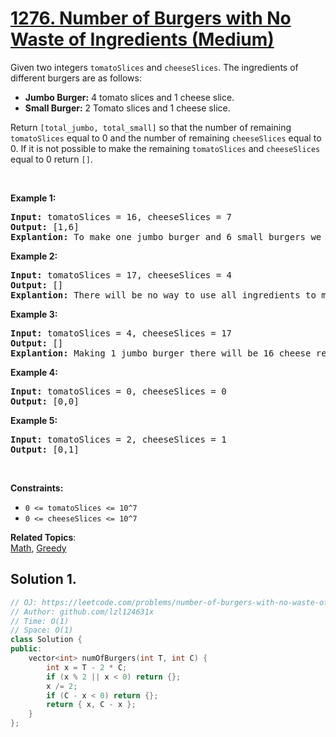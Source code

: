 # [1276. Number of Burgers with No Waste of Ingredients (Medium)](https://leetcode.com/problems/number-of-burgers-with-no-waste-of-ingredients/)

<p>Given two integers <code>tomatoSlices</code>&nbsp;and <code>cheeseSlices</code>. The ingredients of different burgers are as follows:</p>

<ul>
	<li><strong>Jumbo Burger:</strong> 4 tomato slices&nbsp;and 1 cheese slice.</li>
	<li><strong>Small Burger:</strong> 2 Tomato slices&nbsp;and 1 cheese slice.</li>
</ul>

<p>Return <code>[total_jumbo, total_small]</code> so that the number of remaining <code>tomatoSlices</code>&nbsp;equal to 0 and the number of remaining <code>cheeseSlices</code> equal to 0. If it is not possible to make the remaining <code>tomatoSlices</code>&nbsp;and <code>cheeseSlices</code> equal to 0 return <code>[]</code>.</p>

<p>&nbsp;</p>
<p><strong>Example 1:</strong></p>

<pre><strong>Input:</strong> tomatoSlices = 16, cheeseSlices = 7
<strong>Output:</strong> [1,6]
<strong>Explantion:</strong> To make one jumbo burger and 6 small burgers we need 4*1 + 2*6 = 16 tomato and 1 + 6 = 7 cheese. There will be no remaining ingredients.
</pre>

<p><strong>Example 2:</strong></p>

<pre><strong>Input:</strong> tomatoSlices = 17, cheeseSlices = 4
<strong>Output:</strong> []
<strong>Explantion:</strong> There will be no way to use all ingredients to make small and jumbo burgers.
</pre>

<p><strong>Example 3:</strong></p>

<pre><strong>Input:</strong> tomatoSlices = 4, cheeseSlices = 17
<strong>Output:</strong> []
<strong>Explantion:</strong> Making 1 jumbo burger there will be 16 cheese remaining and making 2 small burgers there will be 15 cheese remaining.
</pre>

<p><strong>Example 4:</strong></p>

<pre><strong>Input:</strong> tomatoSlices = 0, cheeseSlices = 0
<strong>Output:</strong> [0,0]
</pre>

<p><strong>Example 5:</strong></p>

<pre><strong>Input:</strong> tomatoSlices = 2, cheeseSlices = 1
<strong>Output:</strong> [0,1]
</pre>

<p>&nbsp;</p>
<p><strong>Constraints:</strong></p>

<ul>
	<li><code>0 &lt;= tomatoSlices &lt;= 10^7</code></li>
	<li><code>0 &lt;= cheeseSlices &lt;= 10^7</code></li>
</ul>

**Related Topics**:  
[Math](https://leetcode.com/tag/math/), [Greedy](https://leetcode.com/tag/greedy/)

## Solution 1.

```cpp
// OJ: https://leetcode.com/problems/number-of-burgers-with-no-waste-of-ingredients/
// Author: github.com/lzl124631x
// Time: O(1)
// Space: O(1)
class Solution {
public:
    vector<int> numOfBurgers(int T, int C) {
        int x = T - 2 * C;
        if (x % 2 || x < 0) return {};
        x /= 2;
        if (C - x < 0) return {};
        return { x, C - x };
    }
};
```